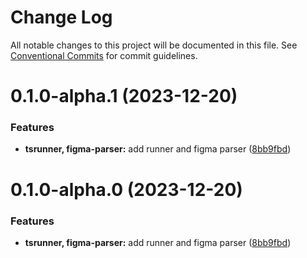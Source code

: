 # Change Log

All notable changes to this project will be documented in this file.
See [Conventional Commits](https://conventionalcommits.org) for commit guidelines.

# 0.1.0-alpha.1 (2023-12-20)

### Features

- **tsrunner, figma-parser:** add runner and figma parser ([8bb9fbd](https://github-devhajduk/PGS-dev/ltd-toolbox/commit/8bb9fbd72123e82f3e172dd0297f4a9df865781b))

# 0.1.0-alpha.0 (2023-12-20)

### Features

- **tsrunner, figma-parser:** add runner and figma parser ([8bb9fbd](https://github-devhajduk/PGS-dev/ltd-toolbox/commit/8bb9fbd72123e82f3e172dd0297f4a9df865781b))
